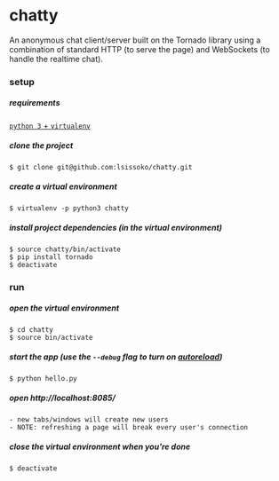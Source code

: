 # chatty
An anonymous chat client/server built on the Tornado library using a combination of standard HTTP (to serve the page) and WebSockets (to handle the realtime chat). 

### setup
##### requirements
[`python 3` + `virtualenv`](https://gist.github.com/pandafulmanda/730a9355e088a9970b18275cb9eadef3)

##### clone the project
```
$ git clone git@github.com:lsissoko/chatty.git
```

##### create a virtual environment
```
$ virtualenv -p python3 chatty
```

##### install project dependencies (in the virtual environment)
```
$ source chatty/bin/activate
$ pip install tornado
$ deactivate
```

### run
##### open the virtual environment
```
$ cd chatty
$ source bin/activate
```

##### start the app (use the `--debug` flag to turn on [autoreload](http://www.tornadoweb.org/en/stable/autoreload.html))
```
$ python hello.py
```

##### open http://localhost:8085/
    - new tabs/windows will create new users
    - NOTE: refreshing a page will break every user's connection

##### close the virtual environment when you're done
```
$ deactivate
```
